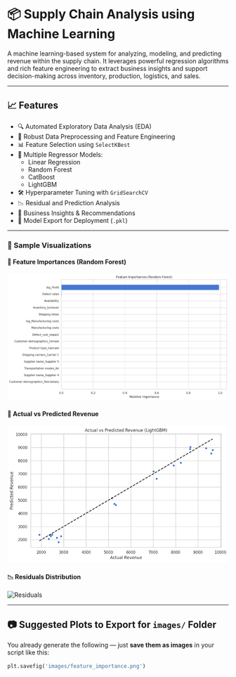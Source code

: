 # 📦 Supply Chain Analysis using Machine Learning

A machine learning-based system for analyzing, modeling, and predicting revenue within the supply chain. It leverages powerful regression algorithms and rich feature engineering to extract business insights and support decision-making across inventory, production, logistics, and sales.

---

## 📈 Features

- 🔍 Automated Exploratory Data Analysis (EDA)
- 🧹 Robust Data Preprocessing and Feature Engineering
- 📊 Feature Selection using `SelectKBest`
- 🤖 Multiple Regressor Models:
  - Linear Regression
  - Random Forest
  - CatBoost
  - LightGBM
- 🛠️ Hyperparameter Tuning with `GridSearchCV`
- 📉 Residual and Prediction Analysis
- 🧠 Business Insights & Recommendations
- 💾 Model Export for Deployment (`.pkl`)

---
### 📌 Sample Visualizations

#### 🔧 Feature Importances (Random Forest)
![Feature Importances](images/feature_importance.png)

#### 🎯 Actual vs Predicted Revenue
![Actual vs Predicted](images/actual_vs_predicted.png)

#### 📉 Residuals Distribution
![Residuals](images/residuals_distribution.png)


---

## 📷 Suggested Plots to Export for `images/` Folder

You already generate the following — just **save them as images** in your script like this:

```python
plt.savefig('images/feature_importance.png')


